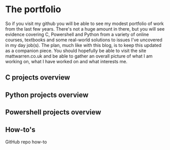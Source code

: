 # The portfolio

So if you visit my github you will be able to see my modest portfolio of work from the last few years. 
There's not a huge amount in there, but you will see evidence covering C, Powershell and Python from a variety of online courses, textbooks and some real-world solutions to issues I've uncovered in my day job(s). 
The plan, much like with this blog, is to keep this updated as a companion piece. You should hopefully be able to visit the site mattwarren.co.uk and be able to gather an overall picture of what I am working on, what I have worked on and what interests me.

## C projects overview

## Python projects overview

## Powershell projects overview 

## How-to's
GitHub repo how-to